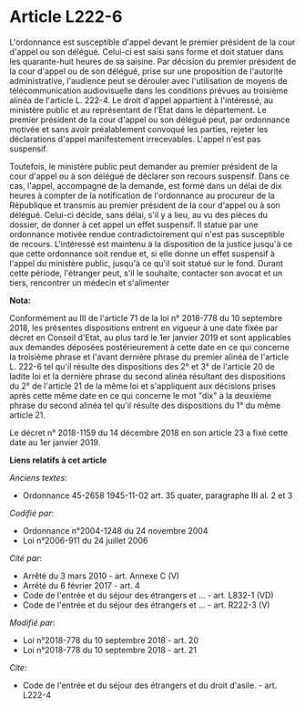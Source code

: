 # Article L222-6

L'ordonnance est susceptible d'appel devant le premier président de la cour d'appel ou son délégué. Celui-ci est saisi sans
forme et doit statuer dans les quarante-huit heures de sa saisine. Par décision du premier président de la cour d'appel ou de
son délégué, prise sur une proposition de l'autorité administrative, l'audience peut se dérouler avec l'utilisation de moyens
de télécommunication audiovisuelle dans les conditions prévues au troisième alinéa de l'article L. 222-4. Le droit d'appel
appartient à l'intéressé, au ministère public et au représentant de l'Etat dans le département. Le premier président de la
cour d'appel ou son délégué peut, par ordonnance motivée et sans avoir préalablement convoqué les parties, rejeter les
déclarations d'appel manifestement irrecevables. L'appel n'est pas suspensif.

Toutefois, le ministère public peut demander au premier président de la cour d'appel ou à son délégué de déclarer son recours
suspensif. Dans ce cas, l'appel, accompagné de la demande, est formé dans un délai de dix heures à compter de la notification
de l'ordonnance au procureur de la République et transmis au premier président de la cour d'appel ou à son délégué. Celui-ci
décide, sans délai, s'il y a lieu, au vu des pièces du dossier, de donner à cet appel un effet suspensif. Il statue par une
ordonnance motivée rendue contradictoirement qui n'est pas susceptible de recours. L'intéressé est maintenu à la disposition
de la justice jusqu'à ce que cette ordonnance soit rendue et, si elle donne un effet suspensif à l'appel du ministère public,
jusqu'à ce qu'il soit statué sur le fond. Durant cette période, l'étranger peut, s'il le souhaite, contacter son avocat et un
tiers, rencontrer un médecin et s'alimenter

**Nota:**

Conformément au III de l'article 71 de la loi n° 2018-778 du 10 septembre 2018, les présentes dispositions entrent en vigueur
à une date fixée par décret en Conseil d'Etat, au plus tard le 1er janvier 2019 et sont applicables aux demandes déposées
postérieurement à cette date en ce qui concerne la troisième phrase et l'avant dernière phrase du premier alinéa de l'article
L. 222-6 tel qu'il résulte des dispositions des 2° et 3° de l'article 20 de ladite loi et la dernière phrase du second alinéa
résultant des dispositions du 2° de l'article 21 de la même loi et s'appliquent aux décisions prises après cette même date en
ce qui concerne le mot "dix" à la deuxième phrase du second alinéa tel qu'il résulte des dispositions du 1° du même article
21.

Le décret n° 2018-1159 du 14 décembre 2018 en son article 23 a fixé cette date au 1er janvier 2019.

**Liens relatifs à cet article**

_Anciens textes_:

  - Ordonnance 45-2658 1945-11-02 art. 35 quater, paragraphe III al. 2 et 3

_Codifié par_:

  - Ordonnance n°2004-1248 du 24 novembre 2004
  - Loi n°2006-911 du 24 juillet 2006

_Cité par_:

  - Arrêté du 3 mars 2010 - art. Annexe C (V)
  - Arrêté du 6 février 2017 - art. 4
  - Code de l'entrée et du séjour des étrangers et ... - art. L832-1 (VD)
  - Code de l'entrée et du séjour des étrangers et ... - art. R222-3 (V)

_Modifié par_:

  - Loi n°2018-778 du 10 septembre 2018 - art. 20
  - Loi n°2018-778 du 10 septembre 2018 - art. 21

_Cite_:

  - Code de l'entrée et du séjour des étrangers et du droit d'asile. - art. L222-4

